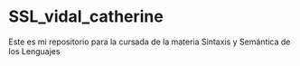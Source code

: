 # SSL_vidal_catherine
Este es mi repositorio para la cursada de la materia Sintaxis y Semántica de los Lenguajes
